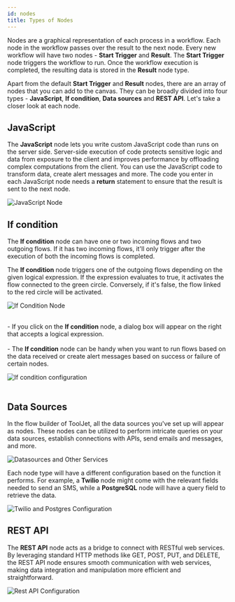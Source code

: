 ```yaml
---
id: nodes
title: Types of Nodes
---
```


Nodes are a graphical representation of each process in a workflow. Each node in the workflow passes over the result to the next node. Every new workflow will have two nodes - **Start Trigger** and **Result**. The **Start Trigger** node triggers the workflow to run. Once the workflow execution is completed, the resulting data is stored in the **Result** node type.

Apart from the default **Start Trigger** and **Result** nodes, there are an array of nodes that you can add to the canvas. They can be broadly divided into four types - **JavaScript**, **If condition**, **Data sources** and **REST API**. Let's take a closer look at each node.

## JavaScript

The **JavaScript** node lets you write custom JavaScript code than runs on the server side. Server-side execution of code protects sensitive logic and data from exposure to the client and improves performance by offloading complex computations from the client. You can use the JavaScript code to transform data, create alert messages and more. The code you enter in each JavaScript node needs a **return** statement to ensure that the result is sent to the next node. 

<div style={{textAlign: 'center'}}>
    <img style={{padding: '10px'}} className="screenshot-full" src="/img/workflows/nodes/js-node.png" alt="JavaScript Node" />
</div>

## If condition
The **If condition** node can have one or two incoming flows and two outgoing flows. If it has two incoming flows, it'll only trigger after the execution of both the incoming flows is completed. 

The **If condition** node triggers one of the outgoing flows depending on the given logical expression. If the expression evaluates to true, it activates the flow connected to the green circle. Conversely, if it's false, the flow linked to the red circle will be activated.

<div style={{textAlign: 'center'}}>
    <img style={{padding: '10px'}} className="screenshot-full" src="/img/workflows/nodes/if-condition-node.png" alt="If Condition Node" />
</div>
<br/>
<div style={{display: 'flex', justifyContent: 'space-between', alignItems:'center'}}>
  <div style={{flex: 1, padding: '0', alignment:'center'}}>
    <p style={{textAlign: 'left'}}>
        - If you click on the <b>If condition</b> node, a dialog box will appear on the right that accepts a logical expression. 
        <br/>    
        <br/>    
        - The <b>If condition</b> node can be handy when you want to run flows based on the data received or create alert messages based on success or failure of certain nodes.
    </p>
  </div>
  <div style={{flex: 1, padding: '10px'}}>
    <img className="screenshot-full" src="/img/workflows/nodes/if-condition-config.png" alt="If condition configuration"  />
  </div>
</div>
<br/>

## Data Sources 
In the flow builder of ToolJet, all the data sources you've set up will appear as nodes. These nodes can be utilized to perform intricate queries on your data sources, establish connections with APIs, send emails and messages, and more.

<div style={{textAlign: 'center'}}>
    <img style={{padding: '10px'}} className="screenshot-full" src="/img/workflows/nodes/datasources-nodes.png" alt="Datasources and Other Services" />
</div>

Each node type will have a different configuration based on the function it performs. For example, a **Twilio** node might come with the relevant fields needed to send an SMS, while a **PostgreSQL** node will have a query field to retrieve the data.

<div style={{textAlign: 'center'}}>
    <img style={{padding: '10px'}} className="screenshot-full" src="/img/workflows/nodes/twilio-postgres-config.png" alt="Twilio and Postgres Configuration" />
</div>

## REST API

The **REST API** node acts as a bridge to connect with RESTful web services. By leveraging standard HTTP methods like GET, POST, PUT, and DELETE, the REST API node ensures smooth communication with web services, making data integration and manipulation more efficient and straightforward.

<div style={{textAlign: 'center'}}>
    <img style={{padding: '10px'}} className="screenshot-full" src="/img/workflows/nodes/restapi-node.png" alt="Rest API Configuration" />
</div>



